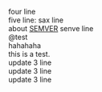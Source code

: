 four line  
five line:
sax line  
about [SEMVER](http://semver.org)
senve line  
@test  
hahahaha  
this is a test.  
update 3 line  
update 3 line  
update 3 line  

